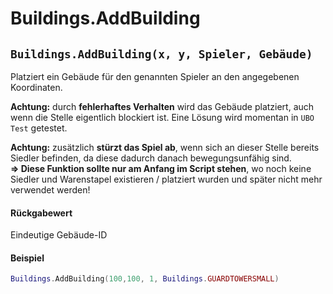 # Buildings.AddBuilding

## `Buildings.AddBuilding(x, y, Spieler, Gebäude)`

Platziert ein Gebäude für den genannten Spieler an den angegebenen Koordinaten.

**Achtung:** durch **fehlerhaftes Verhalten** wird das Gebäude platziert, auch wenn die Stelle eigentlich blockiert ist. Eine Lösung wird momentan in `UBO Test` getestet.

**Achtung:** zusätzlich **stürzt das Spiel ab**, wenn sich an dieser Stelle bereits Siedler befinden, da diese dadurch danach bewegungsunfähig sind.\
**⇒ Diese Funktion sollte nur am Anfang im Script stehen**, wo noch keine Siedler und Warenstapel existieren / platziert wurden und später nicht mehr verwendet werden!

#### Rückgabewert

Eindeutige Gebäude-ID

#### Beispiel

```lua
Buildings.AddBuilding(100,100, 1, Buildings.GUARDTOWERSMALL)
```
